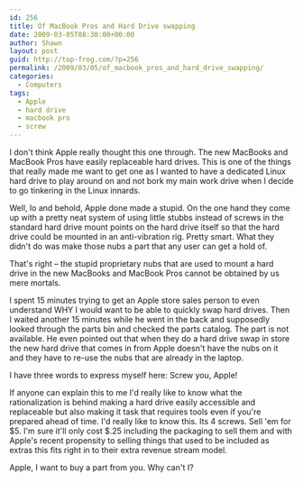 ```yaml
---
id: 256
title: Of MacBook Pros and Hard Drive swapping
date: 2009-03-05T08:30:00+00:00
author: Shawn
layout: post
guid: http://top-frog.com/?p=256
permalink: /2009/03/05/of_macbook_pros_and_hard_drive_swapping/
categories:
  - Computers
tags:
  - Apple
  - hard drive
  - macbook pro
  - screw
---
```

I don't think Apple really thought this one through. The new MacBooks and MacBook Pros have easily replaceable hard drives. This is one of the things that really made me want to get one as I wanted to have a dedicated Linux hard drive to play around on and not bork my main work drive when I decide to go tinkering in the Linux innards.

Well, lo and behold, Apple done made a stupid. On the one hand they come up with a pretty neat system of using little stubbs instead of screws in the standard hard drive mount points on the hard drive itself so that the hard drive could be mounted in an anti-vibration rig. Pretty smart. What they didn't do was make those nubs a part that any user can get a hold of.

That's right – the stupid proprietary nubs that are used to mount a hard drive in the new MacBooks and MacBook Pros cannot be obtained by us mere mortals.

<!--more-->

I spent 15 minutes trying to get an Apple store sales person to even understand WHY I would want to be able to quickly swap hard drives. Then I waited another 15 minutes while he went in the back and supposedly looked through the parts bin and checked the parts catalog. The part is not available. He even pointed out that when they do a hard drive swap in store the new hard drive that comes in from Apple doesn't have the nubs on it and they have to re-use the nubs that are already in the laptop.

I have three words to express myself here: Screw you, Apple!

If anyone can explain this to me I'd really like to know what the rationalization is behind making a hard drive easily accessible and replaceable but also making it task that requires tools even if you're prepared ahead of time. I'd really like to know this. Its 4 screws. Sell 'em for $5. I'm sure it'll only cost $.25 including the packaging to sell them and with Apple's recent propensity to selling things that used to be included as extras this fits right in to their extra revenue stream model.

Apple, I want to buy a part from you. Why can't I?
